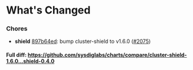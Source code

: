 # What's Changed

### Chores
- **shield** [897b64ed](https://github.com/sysdiglabs/charts/commit/897b64ede6de8b2bc9d13e40bf7c909bfb52ba5f): bump cluster-shield to v1.6.0 ([#2075](https://github.com/sysdiglabs/charts/issues/2075))
#### Full diff: https://github.com/sysdiglabs/charts/compare/cluster-shield-1.6.0...shield-0.4.0
